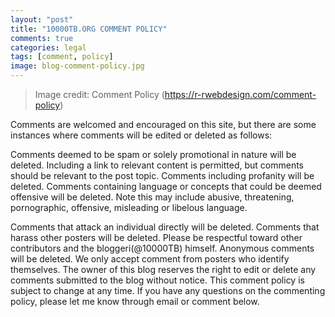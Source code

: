 ```yaml
---
layout: "post"
title: "10000TB.ORG COMMENT POLICY"
comments: true
categories: legal
tags: [comment, policy]
image: blog-comment-policy.jpg
---
```

>Image credit: Comment Policy (https://r-rwebdesign.com/comment-policy)
  
  
Comments are welcomed and encouraged on this site, but there are some instances where comments will be edited or deleted as follows:  
  
Comments deemed to be spam or solely promotional in nature will be deleted. Including a link to relevant content is permitted, but comments should be relevant to the post topic.
Comments including profanity will be deleted.
Comments containing language or concepts that could be deemed offensive will be deleted. Note this may include abusive, threatening, pornographic, offensive, misleading or libelous language.  
  
Comments that attack an individual directly will be deleted.
Comments that harass other posters will be deleted. Please be respectful toward other contributors and the bloggeri(@10000TB) himself.
Anonymous comments will be deleted. We only accept comment from posters who identify themselves.
The owner of this blog reserves the right to edit or delete any comments submitted to the blog without notice. This comment policy is subject to change at any time. If you have any questions on the commenting policy, please let me know through email or comment below.

